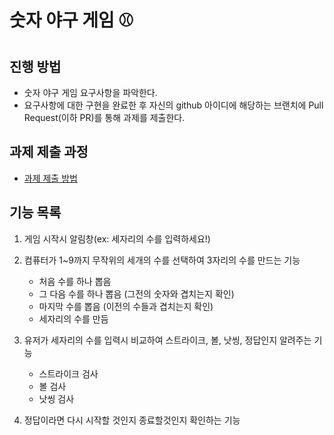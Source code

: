 # 숫자 야구 게임 :baseball:
## 진행 방법
* 숫자 야구 게임 요구사항을 파악한다.
* 요구사항에 대한 구현을 완료한 후 자신의 github 아이디에 해당하는 브랜치에 Pull Request(이하 PR)를 통해 과제를 제출한다.

## 과제 제출 과정
* [과제 제출 방법](https://github.com/next-step/nextstep-docs/tree/master/precourse)

## 기능 목록

1. 게임 시작시 알림창(ex: 세자리의 수를 입력하세요!)

2. 컴퓨터가 1~9까지 무작위의 세개의 수를 선택하여 3자리의 수를 만드는 기능
   - 처음 수를 하나 뽑음
   - 그 다음 수를 하나 뽑음 (그전의 숫자와 겹치는지 확인)
   - 마지막 수를 뽑음 (이전의 수들과 겹치는지 확인)
   - 세자리의 수를 만듬
3. 유저가 세자리의 수를 입력시 비교하여 스트라이크, 볼, 낫씽, 정답인지 알려주는 기능
   - 스트라이크 검사
   - 볼 검사
   - 낫씽 검사

4. 정답이라면 다시 시작할 것인지 종료할것인지 확인하는 기능

